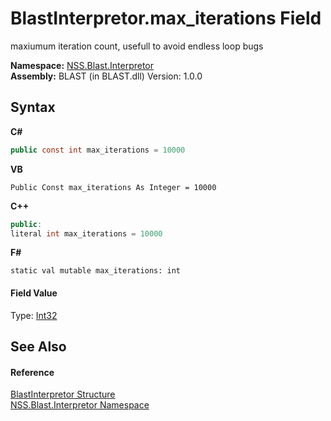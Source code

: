 # BlastInterpretor.max_iterations Field
 

maxiumum iteration count, usefull to avoid endless loop bugs

**Namespace:**&nbsp;<a href="bc1962ef-fc17-4dde-e64c-a350d8f217aa">NSS.Blast.Interpretor</a><br />**Assembly:**&nbsp;BLAST (in BLAST.dll) Version: 1.0.0

## Syntax

**C#**<br />
``` C#
public const int max_iterations = 10000
```

**VB**<br />
``` VB
Public Const max_iterations As Integer = 10000
```

**C++**<br />
``` C++
public:
literal int max_iterations = 10000
```

**F#**<br />
``` F#
static val mutable max_iterations: int
```


#### Field Value
Type: <a href="https://docs.microsoft.com/dotnet/api/system.int32" target="_blank" rel="noopener noreferrer">Int32</a>

## See Also


#### Reference
<a href="4de5bd5a-f1bd-8188-7356-ab8a45b847d4">BlastInterpretor Structure</a><br /><a href="bc1962ef-fc17-4dde-e64c-a350d8f217aa">NSS.Blast.Interpretor Namespace</a><br />